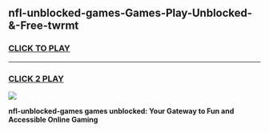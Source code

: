 
## nfl-unblocked-games-Games-Play-Unblocked-&-Free-twrmt
<h3>
<a href="https://premium76.site?title=nfl-unblocked-games&ref=24A">CLICK TO PLAY</a></h3>
<hr>

<h3>
<a href="https://premium76.site?title=nfl-unblocked-games&ref=24A">CLICK 2 PLAY</a>
  
</h3>

<a href="https://premium76.site?title=nfl-unblocked-games&ref=24A"><img src="https://clearcache.store/games.png"></a>


**nfl-unblocked-games games unblocked: Your Gateway to Fun and Accessible Online Gaming**
